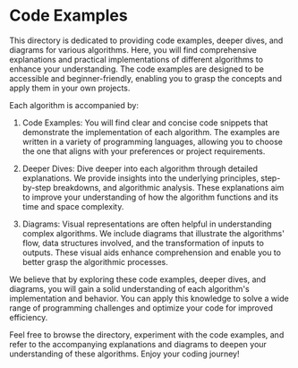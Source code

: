 # Code Examples

This directory is dedicated to providing code examples, deeper dives, and diagrams for various algorithms. Here, you will find comprehensive explanations and practical implementations of different algorithms to enhance your understanding. The code examples are designed to be accessible and beginner-friendly, enabling you to grasp the concepts and apply them in your own projects.

Each algorithm is accompanied by:

1. Code Examples: You will find clear and concise code snippets that demonstrate the implementation of each algorithm. The examples are written in a variety of programming languages, allowing you to choose the one that aligns with your preferences or project requirements.

2. Deeper Dives: Dive deeper into each algorithm through detailed explanations. We provide insights into the underlying principles, step-by-step breakdowns, and algorithmic analysis. These explanations aim to improve your understanding of how the algorithm functions and its time and space complexity.

3. Diagrams: Visual representations are often helpful in understanding complex algorithms. We include diagrams that illustrate the algorithms' flow, data structures involved, and the transformation of inputs to outputs. These visual aids enhance comprehension and enable you to better grasp the algorithmic processes.

We believe that by exploring these code examples, deeper dives, and diagrams, you will gain a solid understanding of each algorithm's implementation and behavior. You can apply this knowledge to solve a wide range of programming challenges and optimize your code for improved efficiency.

Feel free to browse the directory, experiment with the code examples, and refer to the accompanying explanations and diagrams to deepen your understanding of these algorithms. Enjoy your coding journey!
